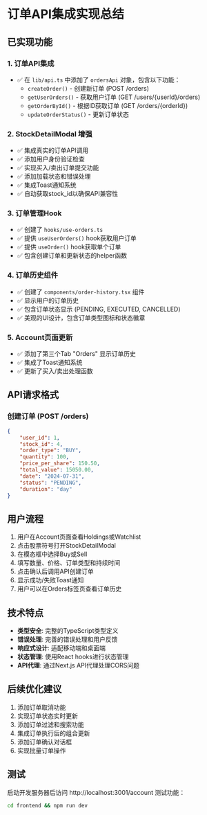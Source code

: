 # 订单API集成实现总结

## 已实现功能

### 1. 订单API集成
- ✅ 在 `lib/api.ts` 中添加了 `ordersApi` 对象，包含以下功能：
  - `createOrder()` - 创建新订单 (POST /orders)
  - `getUserOrders()` - 获取用户订单 (GET /users/{userId}/orders)
  - `getOrderById()` - 根据ID获取订单 (GET /orders/{orderId})
  - `updateOrderStatus()` - 更新订单状态

### 2. StockDetailModal 增强
- ✅ 集成真实的订单API调用
- ✅ 添加用户身份验证检查
- ✅ 实现买入/卖出订单提交功能
- ✅ 添加加载状态和错误处理
- ✅ 集成Toast通知系统
- ✅ 自动获取stock_id以确保API兼容性

### 3. 订单管理Hook
- ✅ 创建了 `hooks/use-orders.ts`
- ✅ 提供 `useUserOrders()` hook获取用户订单
- ✅ 提供 `useOrder()` hook获取单个订单
- ✅ 包含创建订单和更新状态的helper函数

### 4. 订单历史组件
- ✅ 创建了 `components/order-history.tsx` 组件
- ✅ 显示用户的订单历史
- ✅ 包含订单状态显示 (PENDING, EXECUTED, CANCELLED)
- ✅ 美观的UI设计，包含订单类型图标和状态徽章

### 5. Account页面更新
- ✅ 添加了第三个Tab "Orders" 显示订单历史
- ✅ 集成了Toast通知系统
- ✅ 更新了买入/卖出处理函数

## API请求格式

### 创建订单 (POST /orders)
```json
{
    "user_id": 1,
    "stock_id": 4,
    "order_type": "BUY",
    "quantity": 100,
    "price_per_share": 150.50,
    "total_value": 15050.00,
    "date": "2024-07-31",
    "status": "PENDING",
    "duration": "day"
}
```

## 用户流程

1. 用户在Account页面查看Holdings或Watchlist
2. 点击股票符号打开StockDetailModal
3. 在模态框中选择Buy或Sell
4. 填写数量、价格、订单类型和持续时间
5. 点击确认后调用API创建订单
6. 显示成功/失败Toast通知
7. 用户可以在Orders标签页查看订单历史

## 技术特点

- **类型安全**: 完整的TypeScript类型定义
- **错误处理**: 完善的错误处理和用户反馈
- **响应式设计**: 适配移动端和桌面端
- **状态管理**: 使用React hooks进行状态管理
- **API代理**: 通过Next.js API代理处理CORS问题

## 后续优化建议

1. 添加订单取消功能
2. 实现订单状态实时更新
3. 添加订单过滤和搜索功能
4. 集成订单执行后的组合更新
5. 添加订单确认对话框
6. 实现批量订单操作

## 测试

启动开发服务器后访问 http://localhost:3001/account 测试功能：
```bash
cd frontend && npm run dev
```
